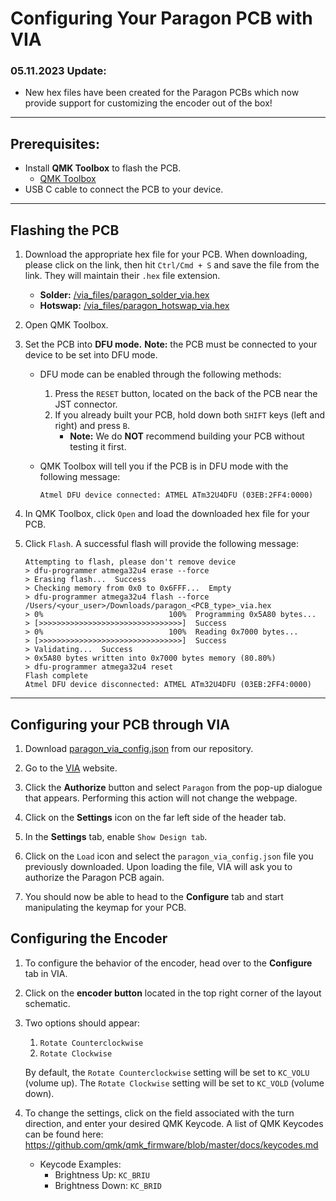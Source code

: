 # Configuring Your Paragon PCB with VIA

### 05.11.2023 Update:
- New hex files have been created for the Paragon PCBs which now provide support for customizing the encoder out of the box!

---

## Prerequisites:

- Install **QMK Toolbox** to flash the PCB.
    - [QMK Toolbox](https://github.com/qmk/qmk_toolbox/releases) 
- USB C cable to connect the PCB to your device.

---

## Flashing the PCB

1. Download the appropriate hex file for your PCB. When downloading, please click on the link, then hit `Ctrl/Cmd + S` and save the file from the link. They will maintain their `.hex` file extension.
    - **Solder:** [/via_files/paragon_solder_via.hex](https://raw.githubusercontent.com/artemisdesignstudios/paragon/main/pcb_files/via_files/paragon_solder_via.hex)
    - **Hotswap:** [/via_files/paragon_hotswap_via.hex](https://raw.githubusercontent.com/artemisdesignstudios/paragon/main/pcb_files/via_files/paragon_hotswap_via.hex)

2. Open QMK Toolbox. 

3. Set the PCB into **DFU mode.** 
**Note:** the PCB must be connected to your device to be set into DFU mode.
    - DFU mode can be enabled through the following methods:
        1. Press the `RESET` button, located on the back of the PCB near the JST connector.
        2. If you already built your PCB, hold down both `SHIFT` keys (left and right) and press `B`. 
            - **Note:** We do **NOT** recommend building your PCB without testing it first. 
    - QMK Toolbox will tell you if the PCB is in DFU mode with the following message: 
    
        ```
        Atmel DFU device connected: ATMEL ATm32U4DFU (03EB:2FF4:0000)
        ```

4. In QMK Toolbox, click `Open` and load the downloaded hex file for your PCB. 

5. Click `Flash`. A successful flash will provide the following message:

    ```
    Attempting to flash, please don't remove device
    > dfu-programmer atmega32u4 erase --force
    > Erasing flash...  Success
    > Checking memory from 0x0 to 0x6FFF...  Empty
    > dfu-programmer atmega32u4 flash --force /Users/<your_user>/Downloads/paragon_<PCB_type>_via.hex
    > 0%                            100%  Programming 0x5A80 bytes...
    > [>>>>>>>>>>>>>>>>>>>>>>>>>>>>>>>>]  Success
    > 0%                            100%  Reading 0x7000 bytes...
    > [>>>>>>>>>>>>>>>>>>>>>>>>>>>>>>>>]  Success
    > Validating...  Success
    > 0x5A80 bytes written into 0x7000 bytes memory (80.80%)
    > dfu-programmer atmega32u4 reset
    Flash complete
    Atmel DFU device disconnected: ATMEL ATm32U4DFU (03EB:2FF4:0000)
    ```

---

## Configuring your PCB through VIA

1. Download [paragon_via_config.json](https://raw.githubusercontent.com/artemisdesignstudios/paragon/main/pcb_files/via_files/paragon_via_config.json) from our repository.

2. Go to the [VIA](https://usevia.app/) website.

3. Click the **Authorize** button and select `Paragon` from the pop-up dialogue that appears. Performing this action will not change the webpage.

4. Click on the **Settings** icon on the far left side of the header tab.

5. In the **Settings** tab, enable `Show Design tab`.

6. Click on the `Load` icon and select the `paragon_via_config.json` file you previously downloaded. Upon loading the file, VIA will ask you to authorize the Paragon PCB again.

7. You should now be able to head to the **Configure** tab and start manipulating the keymap for your PCB.

## Configuring the Encoder

1. To configure the behavior of the encoder, head over to the **Configure** tab in VIA.

2. Click on the **encoder button** located in the top right corner of the layout schematic.

3. Two options should appear:
    1. `Rotate Counterclockwise`
    2. `Rotate Clockwise`

    By default, the `Rotate Counterclockwise` setting will be set to `KC_VOLU` (volume up). The `Rotate Clockwise` setting will be set to `KC_VOLD` (volume down).

4. To change the settings, click on the field associated with the turn direction, and enter your desired QMK Keycode. A list of QMK Keycodes can be found here: https://github.com/qmk/qmk_firmware/blob/master/docs/keycodes.md
    - Keycode Examples:
        - Brightness Up: `KC_BRIU`
        - Brightness Down: `KC_BRID`

